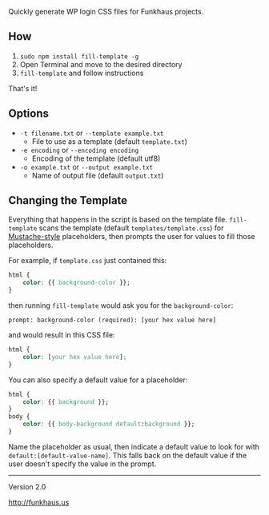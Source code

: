 Quickly generate WP login CSS files for Funkhaus projects.

## How
1. `sudo npm install fill-template -g`
1. Open Terminal and move to the desired directory
1. `fill-template` and follow instructions

That's it!

## Options

* `-t filename.txt` or `--template example.txt`
    * File to use as a template (default `template.txt`)
* `-e encoding` or `--encoding encoding`
    * Encoding of the template (default utf8)
* `-o example.txt` or `--output example.txt`
    * Name of output file (default `output.txt`)

## Changing the Template
Everything that happens in the script is based on the template file. `fill-template` scans the template (default `templates/template.css`) for [Mustache-style](https://mustache.github.io/) placeholders, then prompts the user for values to fill those placeholders.

For example, if `template.css` just contained this:

```css
html {
    color: {{ background-color }};
}
```

then running `fill-template` would ask you for the `background-color`:

```
prompt: background-color (required): [your hex value here]
```

and would result in this CSS file:

```css
html {
    color: [your hex value here];
}
```

You can also specify a default value for a placeholder:

```css
html {
    color: {{ background }};
}
body {
    color: {{ body-background default:background }};
}
```

Name the placeholder as usual, then indicate a default value to look for with `default:[default-value-name]`. This falls back on the default value if the user doesn't specify the value in the prompt.

-------

Version 2.0

http://funkhaus.us
